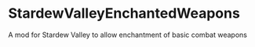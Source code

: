 # StardewValleyEnchantedWeapons
A mod for Stardew Valley to allow enchantment of basic combat weapons
